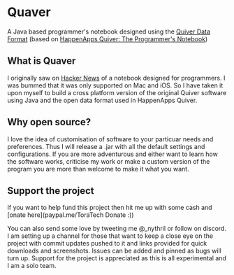 # Quaver
A Java based programmer's notebook designed using the [Quiver Data Format](https://github.com/HappenApps/Quiver/wiki/Quiver-Data-Format "Quiver Data Format Github") (based on [HappenApps Quiver: The Programmer's Notebook](http://happenapps.com/#quiver "Quiver Homepage"))

## What is Quaver
I originally saw on [Hacker News](https://news.ycombinator.com/item?id=11009996 "Hacker News Article") of a notebook designed for programmers. I was bummed that it was only supported on Mac and iOS. So I have taken it upon myself to build a cross platform version of the original Quiver software using Java and the open data format used in HappenApps Quiver.

## Why open source?
I love the idea of customisation of software to your particuar needs and preferences. Thus I will release a .jar with all the default settings and configurations. If you are more adventurous and either want to learn how the software works, criticise my work or make a custom version of the program you are more than welcome to make it what you want. 

## Support the project
If you want to help fund this project then hit me up with some cash and [onate here](paypal.me/ToraTech Donate :\))

You can also send some love by tweeting me @_nythril or follow on discord. I am setting up a channel for those that want to keep a close eye on the project with commit updates pushed to it and links provided for quick downloads and screenshots. Issues can be added and pinned as bugs will turn up. Support for the project is appreciated as this is all experimental and I am a solo team. 